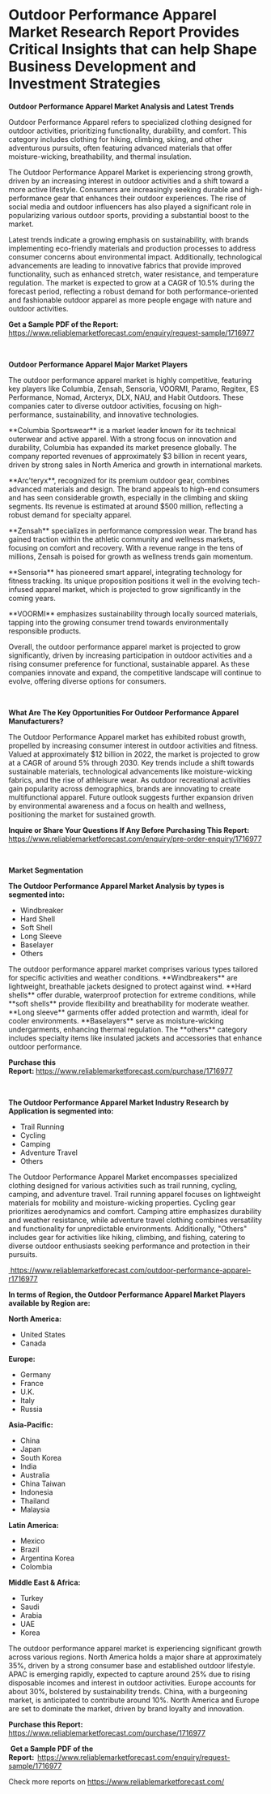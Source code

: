 <p><h1>Outdoor Performance Apparel Market Research Report Provides Critical Insights that can help Shape Business Development and Investment Strategies</h1></p><p><strong>Outdoor Performance Apparel Market Analysis and Latest Trends</strong></p>
<p><p>Outdoor Performance Apparel refers to specialized clothing designed for outdoor activities, prioritizing functionality, durability, and comfort. This category includes clothing for hiking, climbing, skiing, and other adventurous pursuits, often featuring advanced materials that offer moisture-wicking, breathability, and thermal insulation.</p><p>The Outdoor Performance Apparel Market is experiencing strong growth, driven by an increasing interest in outdoor activities and a shift toward a more active lifestyle. Consumers are increasingly seeking durable and high-performance gear that enhances their outdoor experiences. The rise of social media and outdoor influencers has also played a significant role in popularizing various outdoor sports, providing a substantial boost to the market.</p><p>Latest trends indicate a growing emphasis on sustainability, with brands implementing eco-friendly materials and production processes to address consumer concerns about environmental impact. Additionally, technological advancements are leading to innovative fabrics that provide improved functionality, such as enhanced stretch, water resistance, and temperature regulation. The market is expected to grow at a CAGR of 10.5% during the forecast period, reflecting a robust demand for both performance-oriented and fashionable outdoor apparel as more people engage with nature and outdoor activities.</p></p>
<p><strong>Get a Sample PDF of the Report:&nbsp;</strong> <a href="https://www.reliablemarketforecast.com/enquiry/request-sample/1716977?utm_campaign=2396&utm_medium=2&utm_source=Github&utm_content=ia&utm_term=08022025&utm_id=outdoor-performance-apparel">https://www.reliablemarketforecast.com/enquiry/request-sample/1716977</a></p>
<p>&nbsp;</p>
<p><strong>Outdoor Performance Apparel Major Market Players</strong></p>
<p><p>The outdoor performance apparel market is highly competitive, featuring key players like Columbia, Zensah, Sensoria, VOORMI, Paramo, Regitex, ES Performance, Nomad, Arcteryx, DLX, NAU, and Habit Outdoors. These companies cater to diverse outdoor activities, focusing on high-performance, sustainability, and innovative technologies.</p><p>**Columbia Sportswear** is a market leader known for its technical outerwear and active apparel. With a strong focus on innovation and durability, Columbia has expanded its market presence globally. The company reported revenues of approximately $3 billion in recent years, driven by strong sales in North America and growth in international markets.</p><p>**Arc'teryx**, recognized for its premium outdoor gear, combines advanced materials and design. The brand appeals to high-end consumers and has seen considerable growth, especially in the climbing and skiing segments. Its revenue is estimated at around $500 million, reflecting a robust demand for specialty apparel.</p><p>**Zensah** specializes in performance compression wear. The brand has gained traction within the athletic community and wellness markets, focusing on comfort and recovery. With a revenue range in the tens of millions, Zensah is poised for growth as wellness trends gain momentum.</p><p>**Sensoria** has pioneered smart apparel, integrating technology for fitness tracking. Its unique proposition positions it well in the evolving tech-infused apparel market, which is projected to grow significantly in the coming years.</p><p>**VOORMI** emphasizes sustainability through locally sourced materials, tapping into the growing consumer trend towards environmentally responsible products. </p><p>Overall, the outdoor performance apparel market is projected to grow significantly, driven by increasing participation in outdoor activities and a rising consumer preference for functional, sustainable apparel. As these companies innovate and expand, the competitive landscape will continue to evolve, offering diverse options for consumers.</p></p>
<p>&nbsp;</p>
<p><strong>What Are The Key Opportunities For Outdoor Performance Apparel Manufacturers?</strong></p>
<p><p>The Outdoor Performance Apparel market has exhibited robust growth, propelled by increasing consumer interest in outdoor activities and fitness. Valued at approximately $12 billion in 2022, the market is projected to grow at a CAGR of around 5% through 2030. Key trends include a shift towards sustainable materials, technological advancements like moisture-wicking fabrics, and the rise of athleisure wear. As outdoor recreational activities gain popularity across demographics, brands are innovating to create multifunctional apparel. Future outlook suggests further expansion driven by environmental awareness and a focus on health and wellness, positioning the market for sustained growth.</p></p>
<p><strong>Inquire or Share Your Questions If Any Before Purchasing This Report:</strong> <a href="https://www.reliablemarketforecast.com/enquiry/pre-order-enquiry/1716977?utm_campaign=2396&utm_medium=2&utm_source=Github&utm_content=ia&utm_term=08022025&utm_id=outdoor-performance-apparel">https://www.reliablemarketforecast.com/enquiry/pre-order-enquiry/1716977</a></p>
<p>&nbsp;</p>
<p><strong>Market Segmentation</strong></p>
<p><strong>The Outdoor Performance Apparel Market Analysis by types is segmented into:</strong></p>
<p><ul><li>Windbreaker</li><li>Hard Shell</li><li>Soft Shell</li><li>Long Sleeve</li><li>Baselayer</li><li>Others</li></ul></p>
<p><p>The outdoor performance apparel market comprises various types tailored for specific activities and weather conditions. **Windbreakers** are lightweight, breathable jackets designed to protect against wind. **Hard shells** offer durable, waterproof protection for extreme conditions, while **soft shells** provide flexibility and breathability for moderate weather. **Long sleeve** garments offer added protection and warmth, ideal for cooler environments. **Baselayers** serve as moisture-wicking undergarments, enhancing thermal regulation. The **others** category includes specialty items like insulated jackets and accessories that enhance outdoor performance.</p></p>
<p><strong>Purchase this Report:&nbsp;</strong><a href="https://www.reliablemarketforecast.com/purchase/1716977?utm_campaign=2396&utm_medium=2&utm_source=Github&utm_content=ia&utm_term=08022025&utm_id=outdoor-performance-apparel">https://www.reliablemarketforecast.com/purchase/1716977</a></p>
<p>&nbsp;</p>
<p><strong>The Outdoor Performance Apparel Market Industry Research by Application is segmented into:</strong></p>
<p><ul><li>Trail Running</li><li>Cycling</li><li>Camping</li><li>Adventure Travel</li><li>Others</li></ul></p>
<p><p>The Outdoor Performance Apparel Market encompasses specialized clothing designed for various activities such as trail running, cycling, camping, and adventure travel. Trail running apparel focuses on lightweight materials for mobility and moisture-wicking properties. Cycling gear prioritizes aerodynamics and comfort. Camping attire emphasizes durability and weather resistance, while adventure travel clothing combines versatility and functionality for unpredictable environments. Additionally, "Others" includes gear for activities like hiking, climbing, and fishing, catering to diverse outdoor enthusiasts seeking performance and protection in their pursuits.</p></p>
<p><a href="https://www.reliablemarketforecast.com/outdoor-performance-apparel-r1716977?utm_campaign=2396&utm_medium=2&utm_source=Github&utm_content=ia&utm_term=08022025&utm_id=outdoor-performance-apparel">&nbsp;https://www.reliablemarketforecast.com/outdoor-performance-apparel-r1716977</a></p>
<p><strong>In terms of Region, the Outdoor Performance Apparel Market Players available by Region are:</strong></p>
<p>
    <p> <strong> North America: </strong>
        <ul>
            <li>United States</li>
            <li>Canada</li>
        </ul>
        </p> 
    <p> <strong> Europe: </strong>
        <ul>
            <li>Germany</li>
            <li>France</li>
            <li>U.K.</li>
            <li>Italy</li>
            <li>Russia</li>
        </ul>
        </p> 
    <p> <strong> Asia-Pacific: </strong>
        <ul>
            <li>China</li>
            <li>Japan</li>
            <li>South Korea</li>
            <li>India</li>
            <li>Australia</li>
            <li>China Taiwan</li>
            <li>Indonesia</li>
            <li>Thailand</li>
            <li>Malaysia</li>
        </ul>
        </p> 
    <p> <strong> Latin America: </strong>
        <ul>
            <li>Mexico</li>
            <li>Brazil</li>
            <li>Argentina Korea</li>
            <li>Colombia</li>
        </ul>
        </p> 
    <p> <strong> Middle East & Africa: </strong>
        <ul>
            <li>Turkey</li>
            <li>Saudi</li>
            <li>Arabia</li>
            <li>UAE</li>
            <li>Korea</li>
        </ul>
    </p>
    </p>
<p><p>The outdoor performance apparel market is experiencing significant growth across various regions. North America holds a major share at approximately 35%, driven by a strong consumer base and established outdoor lifestyle. APAC is emerging rapidly, expected to capture around 25% due to rising disposable incomes and interest in outdoor activities. Europe accounts for about 30%, bolstered by sustainability trends. China, with a burgeoning market, is anticipated to contribute around 10%. North America and Europe are set to dominate the market, driven by brand loyalty and innovation.</p></p>
<p><strong>Purchase this Report: </strong><a href="https://www.reliablemarketforecast.com/purchase/1716977?utm_campaign=2396&utm_medium=2&utm_source=Github&utm_content=ia&utm_term=08022025&utm_id=outdoor-performance-apparel">https://www.reliablemarketforecast.com/purchase/1716977</a></p>
<p>&nbsp;<strong>Get a Sample PDF of the Report:&nbsp;&nbsp;</strong><a href="https://www.reliablemarketforecast.com/enquiry/request-sample/1716977?utm_campaign=2396&utm_medium=2&utm_source=Github&utm_content=ia&utm_term=08022025&utm_id=outdoor-performance-apparel">https://www.reliablemarketforecast.com/enquiry/request-sample/1716977</a></p>
<p><strong></strong></p>
<p>Check more reports on <a href="https://www.reliablemarketforecast.com/?utm_campaign=2396&utm_medium=2&utm_source=Github&utm_content=ia&utm_term=08022025&utm_id=outdoor-performance-apparel">https://www.reliablemarketforecast.com/</a></p>